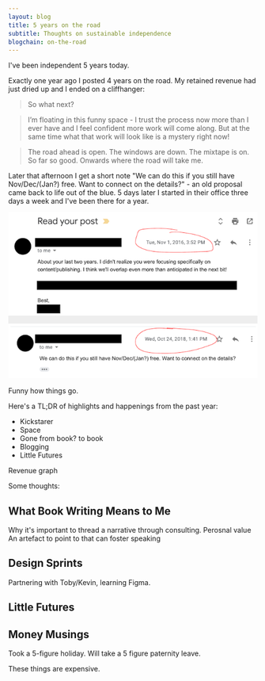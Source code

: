 ```yaml
---
layout: blog
title: 5 years on the road
subtitle: Thoughts on sustainable independence
blogchain: on-the-road
---
```


I've been independent 5 years today.

Exactly one year ago I posted 4 years on the road. My retained revenue had just dried up and I ended on a cliffhanger:

>So what next?

>I’m floating in this funny space - I trust the process now more than I ever have and I feel confident more work will come along. But at the same time what that work will look like is a mystery right now!

>The road ahead is open. The windows are down. The mixtape is on. So far so good. Onwards where the road will take me.

Later that afternoon I get a short note "We can do this if you still have Nov/Dec/(Jan?) free. Want to connect on the details?" - an old proposal came back to life out of the blue. 5 days later I started in their office three days a week and I've been there for a year.

![](/images/year-5-lead.png)

Funny how things go.

Here's a TL;DR of highlights and happenings from the past year:

- Kickstarer
- Space
- Gone from book? to book
- Blogging
- Little Futures

Revenue graph

Some thoughts:

## What Book Writing Means to Me

Why it's important to thread a narrative through consulting.
Perosnal value
An artefact to point to that can foster speaking

## Design Sprints

Partnering with Toby/Kevin, learning Figma.

## Little Futures

## Money Musings

Took a 5-figure holiday. Will take a 5 figure paternity leave.

These things are expensive.

## 